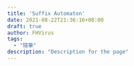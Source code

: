 ```yaml
---
title: 'Suffix Automaton'
date: 2021-08-22T21:36:16+08:00
draft: true
author: FHVirus
tags:
  - "隨筆"
description: "Description for the page"
---
```

